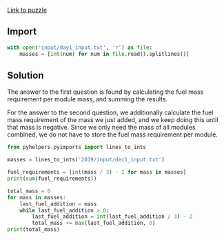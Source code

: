 [Link to puzzle](https://adventofcode.com/2019/day/1)
## Import

```python
with open('input/day1_input.txt', 'r') as file:
    masses = [int(num) for num in file.read().splitlines()]
```

## Solution

The answer to the first question is found by calculating the fuel mass requirement per module mass, and summing the results.

For the answer to the second question, we additionally calculate the fuel mass requirement of the mass we just added, and we keep doing this until that mass is negative. Since we only need the mass of all modules combined, we do not have to store the fuel mass requirement per module.

```python
from pyhelpers.pyimports import lines_to_ints

masses = lines_to_ints('2019/input/dec1_input.txt')

fuel_requirements = [int(mass / 3) - 2 for mass in masses]
print(sum(fuel_requirements))

total_mass = 0
for mass in masses:
    last_fuel_addition = mass
    while last_fuel_addition > 0:
        last_fuel_addition = int(last_fuel_addition / 3) - 2
        total_mass += max(last_fuel_addition, 0)
print(total_mass)
```
